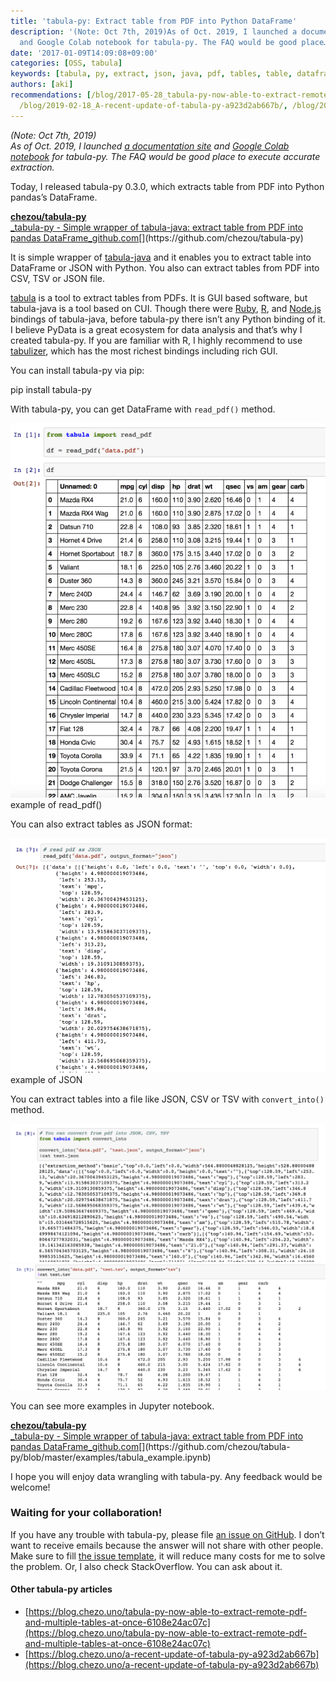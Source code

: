```yaml
---
title: 'tabula-py: Extract table from PDF into Python DataFrame'
description: '(Note: Oct 7th, 2019)As of Oct. 2019, I launched a documentation site
  and Google Colab notebook for tabula-py. The FAQ would be good place…'
date: '2017-01-09T14:09:08+09:00'
categories: [OSS, tabula]
keywords: [tabula, py, extract, json, java, pdf, tables, table, dataframe, png]
authors: [aki]
recommendations: [/blog/2017-05-28_tabula-py-now-able-to-extract-remote-PDF-and-multiple-tables-at-once-6108e24ac07c/,
  /blog/2019-02-18_A-recent-update-of-tabula-py-a923d2ab667b/, /blog/2018-04-17_use-markdown-document-on-brand-new-pypi-9723024f09c2/]
---
```


_(Note: Oct 7th, 2019)  
As of Oct. 2019, I launched_ [_a documentation site_](https://tabula-py.readthedocs.io/en/latest/) _and_ [_Google Colab notebook_](https://colab.research.google.com/github/chezou/tabula-py/blob/master/examples/tabula_example.ipynb) _for tabula-py. The FAQ would be good place to execute accurate extraction._

Today, I released tabula-py 0.3.0, which extracts table from PDF into Python pandas’s DataFrame.

[**chezou/tabula-py**  
_tabula-py - Simple wrapper of tabula-java: extract table from PDF into pandas DataFrame_github.com](https://github.com/chezou/tabula-py "https://github.com/chezou/tabula-py")[](https://github.com/chezou/tabula-py)

It is simple wrapper of [tabula-java](https://github.com/tabulapdf/tabula-java) and it enables you to extract table into DataFrame or JSON with Python. You also can extract tables from PDF into CSV, TSV or JSON file.

[tabula](http://tabula.technology/) is a tool to extract tables from PDFs. It is GUI based software, but tabula-java is a tool based on CUI. Though there were [Ruby](http://github.com/tabulapdf/tabula-extractor), [R](https://github.com/leeper/tabulizer), and [Node.js](https://github.com/ezodude/tabula-js) bindings of tabula-java, before tabula-py there isn’t any Python binding of it. I believe PyData is a great ecosystem for data analysis and that’s why I created tabula-py. If you are familiar with R, I highly recommend to use [tabulizer](https://github.com/leeper/tabulizer), which has the most richest bindings including rich GUI.

You can install tabula-py via pip:

pip install tabula-py

With tabula-py, you can get DataFrame with `read_pdf()` method.

![example of read_pdf()](1_w0uPTg2qfvBbmHYEYxqjYw.png)
example of read\_pdf()

You can also extract tables as JSON format:

![example of JSON](1_wtSMgtCmBgy15PdP6Lq_jQ.png)
example of JSON

You can extract tables into a file like JSON, CSV or TSV with `convert_into()` method.

![](1_tLQ2aqjM_zD_Ls6qNY6E0g.png)
![](1_ir9O2abAz1emEUdVqiwT0Q.png)

You can see more examples in Jupyter notebook.

[**chezou/tabula-py**  
_tabula-py - Simple wrapper of tabula-java: extract table from PDF into pandas DataFrame_github.com](https://github.com/chezou/tabula-py/blob/master/examples/tabula_example.ipynb "https://github.com/chezou/tabula-py/blob/master/examples/tabula_example.ipynb")[](https://github.com/chezou/tabula-py/blob/master/examples/tabula_example.ipynb)

I hope you will enjoy data wrangling with tabula-py. Any feedback would be welcome!

### Waiting for your collaboration!

If you have any trouble with tabula-py, please file [an issue on GitHub](https://github.com/chezou/tabula-py/issues). I don’t want to receive emails because the answer will not share with other people. Make sure to fill [the issue template](https://github.com/chezou/tabula-py/blob/master/.github/ISSUE_TEMPLATE.md), it will reduce many costs for me to solve the problem. Or, I also check StackOverflow. You can ask about it.

#### Other tabula-py articles

*   [https://blog.chezo.uno/tabula-py-now-able-to-extract-remote-pdf-and-multiple-tables-at-once-6108e24ac07c](https://blog.chezo.uno/tabula-py-now-able-to-extract-remote-pdf-and-multiple-tables-at-once-6108e24ac07c)
*   [https://blog.chezo.uno/a-recent-update-of-tabula-py-a923d2ab667b](https://blog.chezo.uno/a-recent-update-of-tabula-py-a923d2ab667b)
